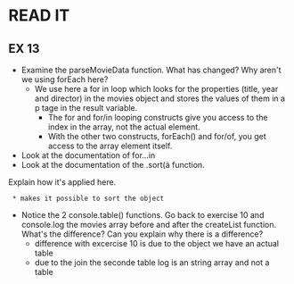 # READ IT
## EX 13
* Examine the parseMovieData function. What has changed? Why aren't we using forEach here? 
    * We use here a for in loop which looks for the properties (title, year and director) in the movies object and stores the values of them in a p tage in the result variable.
        * The for and for/in looping constructs give you access to the index in the array, not the actual element. 
        * With the other two constructs, forEach() and for/of, you get access to the array element itself.
* Look at the documentation of for...in
* Look at the documentation of the .sort(à function. 
   
Explain how it's applied here.

     * makes it possible to sort the object 

* Notice the 2 console.table() functions. Go back to exercise 10 and console.log the movies array  before and after the createList function. What's the difference? Can you explain why there is a difference?
    * difference with excercise 10 is due to the object we have an actual table 
    * due to the join the seconde table log is an string array and not a table 
